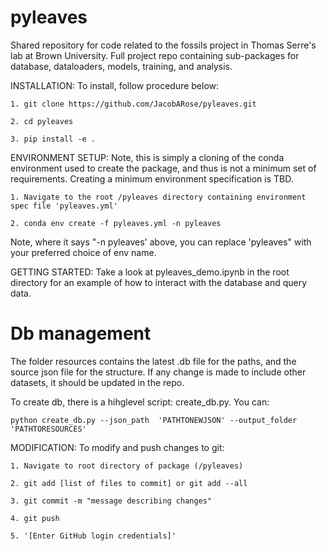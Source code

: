# pyleaves
Shared repository for code related to the fossils project in Thomas Serre's lab at Brown University.
Full project repo containing sub-packages for database, dataloaders, models, training, and analysis.


INSTALLATION: To install, follow procedure below:

    1. git clone https://github.com/JacobARose/pyleaves.git

    2. cd pyleaves

    3. pip install -e .

ENVIRONMENT SETUP: Note, this is simply a cloning of the conda environment used to create the package, and thus is not a minimum set of requirements. Creating a minimum environment specification is TBD.

    1. Navigate to the root /pyleaves directory containing environment spec file 'pyleaves.yml'

    2. conda env create -f pyleaves.yml -n pyleaves

Note, where it says "-n pyleaves' above, you can replace 'pyleaves" with your preferred choice of env name.

GETTING STARTED: Take a look at pyleaves_demo.ipynb in the root directory for an example of how to interact with the database and query data.


Db management
=============

The folder resources contains the latest .db file for the paths, and the source json file for the structure. If any change is made to include other datasets, it should be updated in the repo. 

To create db, there is a hihglevel script: create_db.py. You can: 


    python create_db.py --json_path  'PATHTONEWJSON' --output_folder 'PATHTORESOURCES'




MODIFICATION: To modify and push changes to git:

    1. Navigate to root directory of package (/pyleaves)

    2. git add [list of files to commit] or git add --all

    3. git commit -m "message describing changes"

    4. git push

    5. '[Enter GitHub login credentials]'
